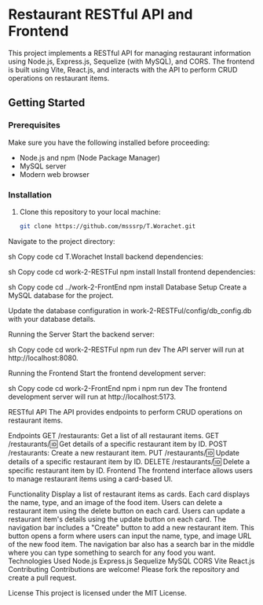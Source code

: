 # Restaurant RESTful API and Frontend

This project implements a RESTful API for managing restaurant information using Node.js, Express.js, Sequelize (with MySQL), and CORS. The frontend is built using Vite, React.js, and interacts with the API to perform CRUD operations on restaurant items.

## Getting Started

### Prerequisites

Make sure you have the following installed before proceeding:

- Node.js and npm (Node Package Manager)
- MySQL server
- Modern web browser

### Installation

1. Clone this repository to your local machine:

   ```sh
   git clone https://github.com/msssrp/T.Worachet.git
Navigate to the project directory:

sh
Copy code
cd T.Worachet
Install backend dependencies:

sh
Copy code
cd work-2-RESTFul
npm install
Install frontend dependencies:

sh
Copy code
cd ../work-2-FrontEnd
npm install
Database Setup
Create a MySQL database for the project.

Update the database configuration in work-2-RESTFul/config/db_config.db with your database details.

Running the Server
Start the backend server:

sh
Copy code
cd work-2-RESTFul
npm run dev
The API server will run at http://localhost:8080.

Running the Frontend
Start the frontend development server:

sh
Copy code
cd work-2-FrontEnd
npm i
npm run dev
The frontend development server will run at http://localhost:5173.

RESTful API
The API provides endpoints to perform CRUD operations on restaurant items.

Endpoints
GET /restaurants: Get a list of all restaurant items.
GET /restaurants/:id: Get details of a specific restaurant item by ID.
POST /restaurants: Create a new restaurant item.
PUT /restaurants/:id: Update details of a specific restaurant item by ID.
DELETE /restaurants/:id: Delete a specific restaurant item by ID.
Frontend
The frontend interface allows users to manage restaurant items using a card-based UI.

Functionality
Display a list of restaurant items as cards.
Each card displays the name, type, and an image of the food item.
Users can delete a restaurant item using the delete button on each card.
Users can update a restaurant item's details using the update button on each card.
The navigation bar includes a "Create" button to add a new restaurant item. This button opens a form where users can input the name, type, and image URL of the new food item.
The navigation bar also has a search bar in the middle where you can type something to search for any food you want.
Technologies Used
Node.js
Express.js
Sequelize
MySQL
CORS
Vite
React.js
Contributing
Contributions are welcome! Please fork the repository and create a pull request.

License
This project is licensed under the MIT License.
